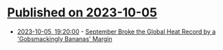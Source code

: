 # [Published on 2023-10-05](index.md)

* [2023-10-05, 19:20:00](https://news.slashdot.org/story/23/10/05/1554258/september-broke-the-global-heat-record-by-a-gobsmackingly-bananas-margin?utm_source=rss1.0mainlinkanon&utm_medium=feed) - [September Broke the Global Heat Record by a 'Gobsmackingly Bananas' Margin](https://news.slashdot.org/story/23/10/05/1554258/september-broke-the-global-heat-record-by-a-gobsmackingly-bananas-margin?utm_source=rss1.0mainlinkanon&utm_medium=feed)
